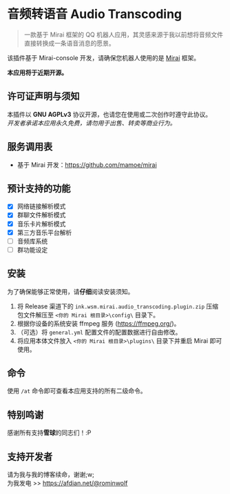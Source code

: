 # 音频转语音 Audio Transcoding
> 一款基于 Mirai 框架的 QQ 机器人应用，其灵感来源于我以前想将音频文件直接转换成一条语音消息的愿景。

该插件基于 Mirai-console 开发，请确保您机器人使用的是 [Mirai]([https://github.com/mamoe/mirai]) 框架。

**本应用将于近期开源。**

## 许可证声明与须知
本插件以 **GNU AGPLv3** 协议开源，也请您在使用或二次创作时遵守此协议。  
*开发者承诺本应用永久免费，请勿用于出售、转卖等商业行为。*

## 服务调用表

- 基于 Mirai 开发：https://github.com/mamoe/mirai

## 预计支持的功能

- [x] 网络链接解析模式
- [x] 群聊文件解析模式
- [x] 音乐卡片解析模式
- [x] 第三方音乐平台解析
- [ ] 音频库系统
- [ ] 群功能设定

## 安装

为了确保能够正常使用，请**仔细**阅读安装须知。

1. 将 Release 渠道下的 `ink.wsm.mirai.audio_transcoding.plugin.zip` 压缩包文件解压至 `<你的 Mirai 根目录>\config\` 目录下。
2. 根据你设备的系统安装 ffmpeg 服务 (https://ffmpeg.org/)。
3. （可选）将 `general.yml` 配置文件的配置数据进行自由修改。
4. 将应用本体文件放入 `<你的 Mirai 根目录>\plugins\` 目录下并重启 Mirai 即可使用。

## 命令

使用 `/at` 命令即可查看本应用支持的所有二级命令。

## 特别鸣谢

感谢所有支持**雪球**的同志们！:P

## 支持开发者

请为我与我的博客续命，谢谢;w;  
为我发电 >> https://afdian.net/@rominwolf
